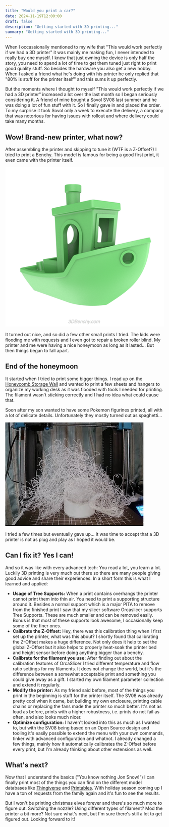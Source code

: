 ```yaml
---
title: "Would you print a car?"
date: 2024-11-19T12:00:00
draft: false
description: "Getting started with 3D printing..."
summary: "Getting started with 3D printing..."
---
```


When I occassionally mentioned to my wife that "This would work perfectly if we had a 3D printer" it was mainly me making fun, I never intended to really buy one myself. I knew that just owning the device is only half the story, you need to spend a lot of time to get them tuned just right to print good quality stuff. So besides the hardware you also get a new hobby. When I asked a friend what he's doing with his printer he only replied that "80% is stuff for the printer itself" and this sums it up perfectly.

But the moments where I thought to myself "This would work perfectly if we had a 3D printer" increased a lot over the last month so I began seriously considering it. A friend of mine bought a Sovol SV08 last summer and he was doing a lot of fun stuff with it. So I finally gave in and placed the order. To my surprise it took Sovol only a week to execute the delivery, a company that was notorious for having issues with rollout and where delivery could take many months.

## Wow! Brand-new printer, what now?

After assembling the printer and skipping to tune it (WTF is a Z-Offset?) I tried to print a Benchy. This model is famous for being a good first print, it even came with the printer itself.

![Benchy](benchy.png)

It turned out nice, and so did a few other small prints I tried. The kids were flooding me with requests and I even got to repair a broken roller blind. My printer and me were having a nice honeymoon as long as it lasted... But then things began to fall apart.

## End of the honeymoon

It started when I tried to print some bigger things. I read up on the [Honeycomb Storage Wall](https://www.printables.com/model/152592-honeycomb-storage-wall) and wanted to print a few sheets and hangers to organize my working desk as it was flooded with tools I needed for printing. The filament wasn't sticking correctly and I had no idea what could cause that.

Soon after my son wanted to have some Pokemon figurines printed, all with a lot of delicate details. Unfortunately they mostly turned out as spaghetti...

![Spaghetti](spaghetti.png)

I tried a few times but eventually gave up... It was time to accept that a 3D printer is not as plug and play as I hoped it would be.

## Can I fix it? Yes I can!

And so it was like with every advanced tech: You read a lot, you learn a lot. Luckily 3D printing is very much out there so there are many people giving good advice and share their experiences. In a short form this is what I learned and applied:

* **Usage of Tree Supports:** When a print contains overhangs the printer cannot print them into thin air. You need to print a supporting structure around it. Besides a normal support which is a major PITA to remove from the finished print I saw that my slicer software Orcaslicer supports Tree Supports. These are much smaller and can be removed easily. Bonus is that most of these supports look awesome, I occasionally keep some of the finer ones.
* **Calibrate the Z-Offset:** Hey, there was this calibration thing when I first set up the printer, what was this about? I shortly found that calibrating the Z-Offset makes a huge difference. Not only does it help to set the global Z-Offset but it also helps to properly heat-soak the printer bed and height sensor before doing anything bigger than a benchy.
* **Calibrate for the filament you use:** After finding out about the calibration features of OrcaSlicer I tried different temperature and flow ratio settings for my filaments. It does not change the world, but it's the difference between a somewhat acceptable print and something you could give away as a gift. I started my own filament parameter collection and extend it regularly.
* **Modify the printer:** As my friend said before, most of the things you print in the beginning is stuff for the printer itself. The SV08 was already pretty cool when it came, but building my own enclosure, printing cable chains or replacing the fans made the printer so much better. It's not as loud as before, prints with a higher robustness, i.e. prints do not fail as often, and also looks much nicer.
* **Optimize configuration:** I haven't looked into this as much as I wanted to, but with the SV08 being based on an Open Source design and tooling it's easily possible to extend the menu with your own commands, tinker with advanced configuration and whatnot. I already changed a few things, mainly how it automatically calibrates the Z-Offset before every print, but I'm already thinking about other extensions as well.

## What's next?

Now that I understand the basics ("You know nothing Jon Snow!") I can finally print most of the things you can find on the different model databases like [Thingiverse](https://www.thingiverse.com/) and [Printables](https://www.printables.com/). With holiday season coming up I have a ton of requests from the family again and it's fun to see the results.

But I won't be printing christmas elves forever and there's so much more to figure out. Switching the nozzle? Using different types of filament? Mod the printer a bit more? Not sure what's next, but I'm sure there's still a lot to get figured out. Looking forward to it!

